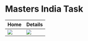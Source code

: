 # Masters India Task

| Home                                                                                                 | Details                                                                                              |
| ---------------------------------------------------------------------------------------------------- | ---------------------------------------------------------------------------------------------------- |
| ![](<![](https://github.com/imSanjaySoni/master-india-task/blob/master/screenshots/1.png?raw=true)>) | ![](<![](https://github.com/imSanjaySoni/master-india-task/blob/master/screenshots/2.png?raw=true)>) |
